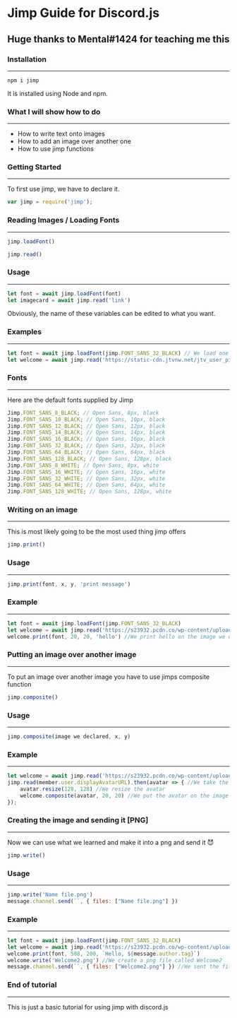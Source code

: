 # Jimp Guide for Discord.js #
## Huge thanks to Mental#1424 for teaching me this ##
### Installation ###
- - - -
```
npm i jimp
```
It is installed using Node and npm.




### What I will show how to do ###
- - - -
- How to write text onto images
- How to add an image over another one
- How to use jimp functions




### Getting Started ###
- - - -
To first use jimp, we have to declare it.
```javascript
var jimp = require('jimp');
```




### Reading Images / Loading Fonts ###
- - - -
```javascript
jimp.loadFont()
```

```javascript
jimp.read()
```

### Usage ###
- - - -
```javascript
let font = await jimp.loadFont(font)
let imagecard = await jimp.read('link')
```
Obviously, the name of these variables can be edited to what you want.

### Examples ###
- - - - 
```javascript
let font = await jimp.loadFont(jimp.FONT_SANS_32_BLACK) // We load one of the default jimp fonts.
let welcome = await jimp.read('https://static-cdn.jtvnw.net/jtv_user_pictures/e91a3dcf-c15a-441a-b369-996922364cdc-profile_image-300x300.png') // We read the image from the link we supplied 
```

### Fonts ###
- - - -
Here are the default fonts supplied by Jimp
```javascript
Jimp.FONT_SANS_8_BLACK; // Open Sans, 8px, black
Jimp.FONT_SANS_10_BLACK; // Open Sans, 10px, black
Jimp.FONT_SANS_12_BLACK; // Open Sans, 12px, black
Jimp.FONT_SANS_14_BLACK; // Open Sans, 14px, black
Jimp.FONT_SANS_16_BLACK; // Open Sans, 16px, black
Jimp.FONT_SANS_32_BLACK; // Open Sans, 32px, black
Jimp.FONT_SANS_64_BLACK; // Open Sans, 64px, black
Jimp.FONT_SANS_128_BLACK; // Open Sans, 128px, black
Jimp.FONT_SANS_8_WHITE; // Open Sans, 8px, white
Jimp.FONT_SANS_16_WHITE; // Open Sans, 16px, white
Jimp.FONT_SANS_32_WHITE; // Open Sans, 32px, white
Jimp.FONT_SANS_64_WHITE; // Open Sans, 64px, white
Jimp.FONT_SANS_128_WHITE; // Open Sans, 128px, white
```

### Writing on an image ###
- - - -
This is most likely going to be the most used thing jimp offers
```javascript
jimp.print()
```

### Usage ###
- - - -
```javascript
jimp.print(font, x, y, 'print message')
```

### Example ###
- - - -
```javascript
let font = await jimp.loadFont(jimp.FONT_SANS_32_BLACK) 
let welcome = await jimp.read('https://s23932.pcdn.co/wp-content/uploads/2016/06/cotton-Canvas-Painting-for-Beginners-060116.jpg') 
welcome.print(font, 20, 20, 'hello') //We print hello on the image we declared as "welcome"
```

### Putting an image over another image ###
- - - -
To put an image over another image you have to use jimps composite function
```javascript
jimp.composite()
```

### Usage ###
- - - -
```js
jimp.composite(image we declared, x, y)
```
### Example ###
- - - -
```js
let welcome = await jimp.read('https://s23932.pcdn.co/wp-content/uploads/2016/06/cotton-Canvas-Painting-for-Beginners-060116.jpg')
jimp.read(member.user.displayAvatarURL).then(avatar => { //We take the user's avatar and declare it
    avatar.resize(128, 128) //We resize the avatar 
    welcome.composite(avatar, 20, 20) //We put the avatar on the image on the position 20, 20
});
```

### Creating the image and sending it [PNG] ###
- - - -
Now we can use what we learned and make it into a png and send it :smiling_imp:
```js
jimp.write()
```

### Usage ###
- - - -
```js
jimp.write('Name file.png')
message.channel.send(``, { files: ["Name file.png"] })
```

### Example ###
- - - -
```js
let font = await jimp.loadFont(jimp.FONT_SANS_32_BLACK) 
let welcome = await jimp.read('https://s23932.pcdn.co/wp-content/uploads/2016/06/cotton-Canvas-Painting-for-Beginners-060116.jpg') //We load the image from that link
welcome.print(font, 508, 200, `Hello, ${message.author.tag}`) 
welcome.write('Welcome2.png') //We create a png file called Welcome2
message.channel.send(``, { files: ["Welcome2.png"] }) //We sent the file to the channel
```

### End of tutorial ###
- - - -
This is just a basic tutorial for using jimp with discord.js
